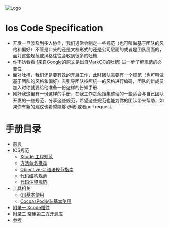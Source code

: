  ![Logo](https://roycms.github.io/IosCodeSpecification/logo.png)
# Ios Code Specification
* 开发一旦涉及到多人协作，我们通常会制定一些规范（也可叫做基于团队的风格和偏好）不管是口头的还是文档形式的还是公司层面的或者是团队层面的，
面对这些规范或风格往往会收到很多的吐槽.
* 你不妨看看 [[来自Google的原文是出自MarkCC的吐槽]](why.md) 进一步了解规范的必要性.
* 面对吐槽，我们还是要有效的开展工作，此时团队需要有一个规范（也可叫做基于团队的风格和偏好）去引导团队按照统一的风格进行编码，团队的新成员加入时你就要给他准备一份这样的告知手册.
* 刚好我这里有一份这样的手册，在我工作之余搜集整理的一些适合与自己团队开发的一些规范，分享这些规范，希望这些规范也能为你的团队带来帮助，如果你有新的建议也希望能够 @我 或者pull request.

# 手册目录

* [前言](why.md)
* IOS规范
    * [Xcode 工程规范](xcode-project.md)
    * [方法命名推荐](naming-methods.md)
    * [Objective-C 语法规范指南](objective-c-style-guide.md)
    * [代码结构规范](code-structure.md)
    * [代码注释规范](code-comments.md)
* 工具相关
    * [Git基本使用](git-basic.md)
    * [CocoasPod安装基本使用](cocoasPod-basic.md)
* [附录一 Xcode插件](Xcode_Plugins.md)
* [附录二 常用第三方开源库](Third_Party_Library.md)
* [参考](Reference.md)
